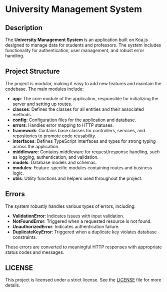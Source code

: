 # University Management System

## Description

The **University Management System** is an application built on Koa.js designed to manage data for students and professors. The system includes functionality for authentication, user management, and robust error handling.

## Project Structure

The project is modular, making it easy to add new features and maintain the codebase. The main modules include:

- **app**: The core module of the application, responsible for initializing the server and setting up routes.
- **classes**: Defines the classes for all entities and their associated methods.
- **config**: Configuration files for the application and database.
- **errors**: Handles error mapping to HTTP statuses.
- **framework**: Contains base classes for controllers, services, and repositories to promote code reusability.
- **interfaces**: Defines TypeScript interfaces and types for strong typing across the application.
- **middleware**: Contains middleware for request/response handling, such as logging, authentication, and validation.
- **models**: Database models and schemas.
- **modules**: Feature-specific modules containing routes and business logic.
- **utils**: Utility functions and helpers used throughout the project.

## Errors

The system robustly handles various types of errors, including:

- **ValidationError**: Indicates issues with input validation.
- **NotFoundError**: Triggered when a requested resource is not found.
- **UnauthorizedError**: Indicates authentication failure.
- **DuplicateKeyError**: Triggered when a duplicate key violates database constraints.

These errors are converted to meaningful HTTP responses with appropriate status codes and messages.

## LICENSE

This project is licensed under a strict license. See the [LICENSE](LICENSE) file for more details.

